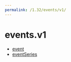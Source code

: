```yaml
---
permalink: /1.32/events/v1/
---
```


# events.v1



* [event](event.md)
* [eventSeries](eventSeries.md)